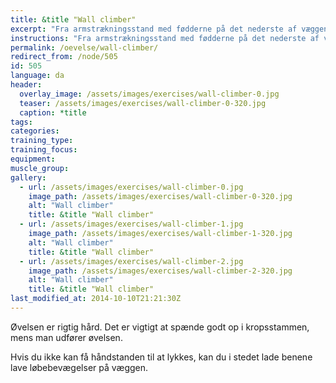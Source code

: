 ```yaml
---
title: &title "Wall climber"
excerpt: "Fra armstrækningsstand med fødderne på det nederste af væggen, går man længere og længere op ad væggen med fødderne og tættere på væggen med armene. Gå derefter tilbage til udgangsposition."
instructions: "Fra armstrækningsstand med fødderne på det nederste af væggen, går man længere og længere op ad væggen med fødderne og tættere på væggen med armene. Gå derefter tilbage til udgangsposition."
permalink: /oevelse/wall-climber/
redirect_from: /node/505
id: 505
language: da
header:
  overlay_image: /assets/images/exercises/wall-climber-0.jpg
  teaser: /assets/images/exercises/wall-climber-0-320.jpg
  caption: *title
tags:
categories:
training_type: 
training_focus: 
equipment:
muscle_group:
gallery:
  - url: /assets/images/exercises/wall-climber-0.jpg
    image_path: /assets/images/exercises/wall-climber-0-320.jpg
    alt: "Wall climber"
    title: &title "Wall climber"
  - url: /assets/images/exercises/wall-climber-1.jpg
    image_path: /assets/images/exercises/wall-climber-1-320.jpg
    alt: "Wall climber"
    title: &title "Wall climber"
  - url: /assets/images/exercises/wall-climber-2.jpg
    image_path: /assets/images/exercises/wall-climber-2-320.jpg
    alt: "Wall climber"
    title: &title "Wall climber"
last_modified_at: 2014-10-10T21:21:30Z
---
```


Øvelsen er rigtig hård. Det er vigtigt at spænde godt op i kropsstammen, mens man udfører øvelsen.

Hvis du ikke kan få håndstanden til at lykkes, kan du i stedet lade benene lave løbebevægelser på væggen.
